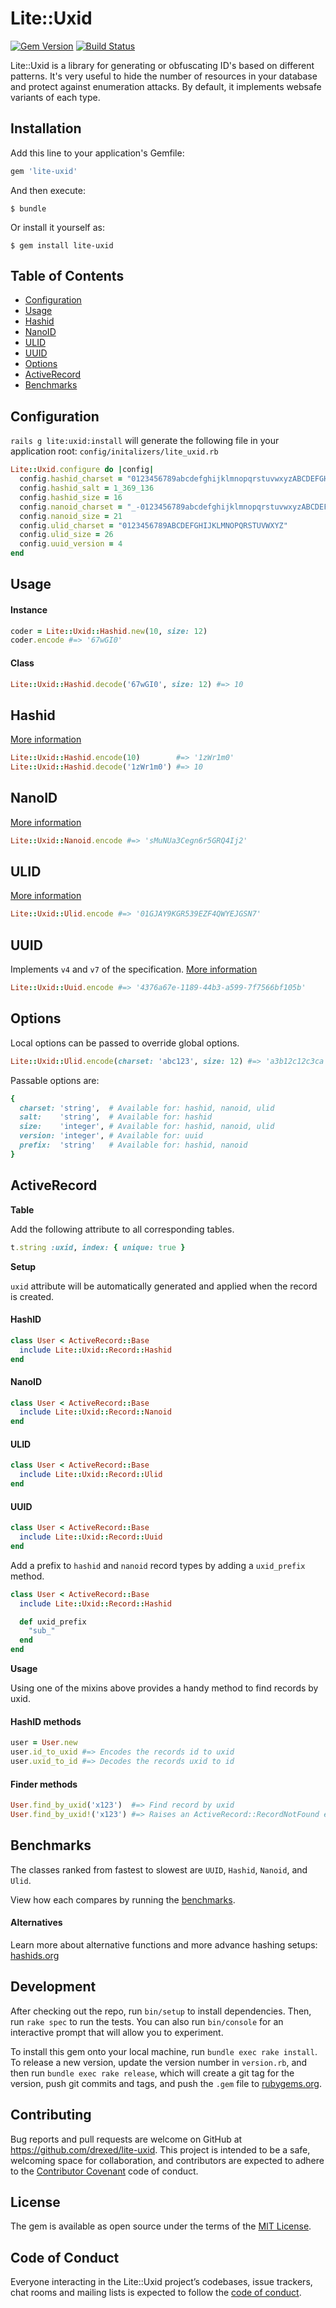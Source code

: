 # Lite::Uxid

[![Gem Version](https://badge.fury.io/rb/lite-uxid.svg)](http://badge.fury.io/rb/lite-uxid)
[![Build Status](https://travis-ci.org/drexed/lite-uxid.svg?branch=master)](https://travis-ci.org/drexed/lite-uxid)

Lite::Uxid is a library for generating or obfuscating ID's based on different patterns.
It's very useful to hide the number of resources in your database and protect against enumeration attacks.
By default, it implements websafe variants of each type.

## Installation

Add this line to your application's Gemfile:

```ruby
gem 'lite-uxid'
```

And then execute:

    $ bundle

Or install it yourself as:

    $ gem install lite-uxid

## Table of Contents

* [Configuration](#configuration)
* [Usage](#usage)
* [Hashid](#hashid)
* [NanoID](#nanoid)
* [ULID](#ulid)
* [UUID](#uuid)
* [Options](#options)
* [ActiveRecord](#active_record)
* [Benchmarks](#benchmarks)

## Configuration

`rails g lite:uxid:install` will generate the following file in your application root:
`config/initalizers/lite_uxid.rb`

```ruby
Lite::Uxid.configure do |config|
  config.hashid_charset = "0123456789abcdefghijklmnopqrstuvwxyzABCDEFGHIJKLMNOPQRSTUVWXYZ"
  config.hashid_salt = 1_369_136
  config.hashid_size = 16
  config.nanoid_charset = "_-0123456789abcdefghijklmnopqrstuvwxyzABCDEFGHIJKLMNOPQRSTUVWXYZ"
  config.nanoid_size = 21
  config.ulid_charset = "0123456789ABCDEFGHIJKLMNOPQRSTUVWXYZ"
  config.ulid_size = 26
  config.uuid_version = 4
end
```

## Usage

#### Instance
```ruby
coder = Lite::Uxid::Hashid.new(10, size: 12)
coder.encode #=> '67wGI0'
```

#### Class
```ruby
Lite::Uxid::Hashid.decode('67wGI0', size: 12) #=> 10
```

## Hashid

[More information](https://hashids.org)

```ruby
Lite::Uxid::Hashid.encode(10)        #=> '1zWr1m0'
Lite::Uxid::Hashid.decode('1zWr1m0') #=> 10
```

## NanoID

[More information](https://github.com/ai/nanoid)

```ruby
Lite::Uxid::Nanoid.encode #=> 'sMuNUa3Cegn6r5GRQ4Ij2'
```

## ULID

[More information](https://github.com/ulid/spec)

```ruby
Lite::Uxid::Ulid.encode #=> '01GJAY9KGR539EZF4QWYEJGSN7'
```

## UUID

Implements `v4` and `v7` of the specification. [More information](https://en.wikipedia.org/wiki/Universally_unique_identifier)

```ruby
Lite::Uxid::Uuid.encode #=> '4376a67e-1189-44b3-a599-7f7566bf105b'
```

## Options

Local options can be passed to override global options.

```ruby
Lite::Uxid::Ulid.encode(charset: 'abc123', size: 12) #=> 'a3b12c12c3ca'
```

Passable options are:

```ruby
{
  charset: 'string',  # Available for: hashid, nanoid, ulid
  salt:    'string',  # Available for: hashid
  size:    'integer', # Available for: hashid, nanoid, ulid
  version: 'integer', # Available for: uuid
  prefix:  'string'   # Available for: hashid, nanoid
}
```

## ActiveRecord

**Table**

Add the following attribute to all corresponding tables.

```ruby
t.string :uxid, index: { unique: true }
```

**Setup**

`uxid` attribute will be automatically generated and applied when the record is created.

#### HashID
```ruby
class User < ActiveRecord::Base
  include Lite::Uxid::Record::Hashid
end
```

#### NanoID
```ruby
class User < ActiveRecord::Base
  include Lite::Uxid::Record::Nanoid
end
```

#### ULID
```ruby
class User < ActiveRecord::Base
  include Lite::Uxid::Record::Ulid
end
```

#### UUID
```ruby
class User < ActiveRecord::Base
  include Lite::Uxid::Record::Uuid
end
```

Add a prefix to `hashid` and `nanoid` record types by adding a `uxid_prefix` method.

```ruby
class User < ActiveRecord::Base
  include Lite::Uxid::Record::Hashid

  def uxid_prefix
    "sub_"
  end
end
```

**Usage**

Using one of the mixins above provides a handy method to find records by uxid.

#### HashID methods
```ruby
user = User.new
user.id_to_uxid #=> Encodes the records id to uxid
user.uxid_to_id #=> Decodes the records uxid to id
```

#### Finder methods
```ruby
User.find_by_uxid('x123')  #=> Find record by uxid
User.find_by_uxid!('x123') #=> Raises an ActiveRecord::RecordNotFound error if not found
```

## Benchmarks

The classes ranked from fastest to slowest are `UUID`, `Hashid`, `Nanoid`, and `Ulid`.

View how each compares by running the [benchmarks](https://github.com/drexed/lite-uxid/tree/master/benchmarks).

#### Alternatives

Learn more about alternative functions and more advance hashing setups:
[hashids.org](https://hashids.org)

## Development

After checking out the repo, run `bin/setup` to install dependencies. Then, run `rake spec` to run the tests. You can also run `bin/console` for an interactive prompt that will allow you to experiment.

To install this gem onto your local machine, run `bundle exec rake install`. To release a new version, update the version number in `version.rb`, and then run `bundle exec rake release`, which will create a git tag for the version, push git commits and tags, and push the `.gem` file to [rubygems.org](https://rubygems.org).

## Contributing

Bug reports and pull requests are welcome on GitHub at https://github.com/drexed/lite-uxid. This project is intended to be a safe, welcoming space for collaboration, and contributors are expected to adhere to the [Contributor Covenant](http://contributor-covenant.org) code of conduct.

## License

The gem is available as open source under the terms of the [MIT License](https://opensource.org/licenses/MIT).

## Code of Conduct

Everyone interacting in the Lite::Uxid project’s codebases, issue trackers, chat rooms and mailing lists is expected to follow the [code of conduct](https://github.com/drexed/lite-uxid/blob/master/CODE_OF_CONDUCT.md).
